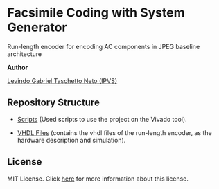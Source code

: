# Facsimile Coding with System Generator

Run-length encoder for encoding AC components in JPEG baseline architecture

__Author__

[Levindo Gabriel Taschetto Neto (IPVS)](http://levindoneto.com)



## Repository Structure

* [Scripts](scripts) (Used scripts to use the project on the Vivado tool).

* [VHDL Files](vhdl_files) (contains the vhdl files of the run-length encoder, as the hardware description and simulation).

## License

MIT License. Click [here](LICENSE.md) for more information about this license.

